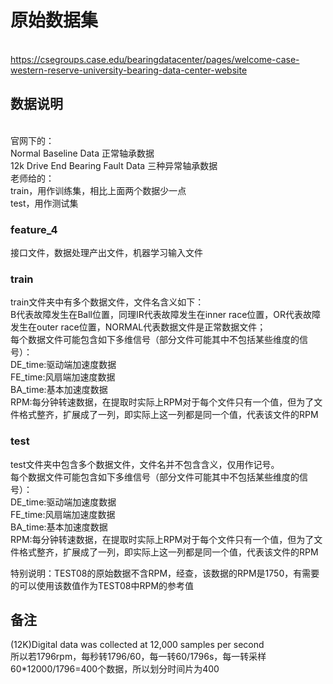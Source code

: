 # 原始数据集
<br>https://csegroups.case.edu/bearingdatacenter/pages/welcome-case-western-reserve-university-bearing-data-center-website
## 数据说明
<br>官网下的：
<br>Normal Baseline Data   正常轴承数据
<br>12k Drive End Bearing Fault Data   三种异常轴承数据
<br>老师给的：
<br>train，用作训练集，相比上面两个数据少一点
<br>test，用作测试集

### feature_4
接口文件，数据处理产出文件，机器学习输入文件

### train
train文件夹中有多个数据文件，文件名含义如下：   
B代表故障发生在Ball位置，同理IR代表故障发生在inner race位置，OR代表故障发生在outer race位置，NORMAL代表数据文件是正常数据文件；   
每个数据文件可能包含如下多维信号（部分文件可能其中不包括某些维度的信号）：   
DE_time:驱动端加速度数据   
FE_time:风扇端加速度数据   
BA_time:基本加速度数据   
RPM:每分钟转速数据，在提取时实际上RPM对于每个文件只有一个值，但为了文件格式整齐，扩展成了一列，即实际上这一列都是同一个值，代表该文件的RPM
### test
test文件夹中包含多个数据文件，文件名并不包含含义，仅用作记号。    
每个数据文件可能包含如下多维信号（部分文件可能其中不包括某些维度的信号）：   
DE_time:驱动端加速度数据   
FE_time:风扇端加速度数据   
BA_time:基本加速度数据   
RPM:每分钟转速数据，在提取时实际上RPM对于每个文件只有一个值，但为了文件格式整齐，扩展成了一列，即实际上这一列都是同一个值，代表该文件的RPM

特别说明：TEST08的原始数据不含RPM，经查，该数据的RPM是1750，有需要的可以使用该数值作为TEST08中RPM的参考值

## 备注
(12K)Digital data was collected at 12,000 samples per second
<br>所以若1796rpm，每秒转1796/60，每一转60/1796s，每一转采样60*12000/1796=400个数据，所以划分时间片为400
